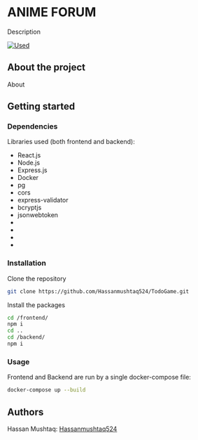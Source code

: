 # ANIME FORUM

Description

[![Used](https://skillicons.dev/icons?i=react,nodejs,expressjs,docker,html,css,mongodb)](https://skillicons.dev)

## About the project

About

## Getting started


### Dependencies


Libraries used (both frontend and backend):

- React.js
- Node.js
- Express.js
- Docker
- pg
- cors
- express-validator
- bcryptjs
- jsonwebtoken
-
-
-
-

### Installation


Clone the repository
```bash
git clone https://github.com/Hassanmushtaq524/TodoGame.git
```

Install the packages
```bash
cd /frontend/
npm i
cd ..
cd /backend/
npm i
```


### Usage

Frontend and Backend are run by a single docker-compose file:

```bash
docker-compose up --build
```

## Authors

Hassan Mushtaq: [Hassanmushtaq524](https://github.com/hassanmushtaq524)



